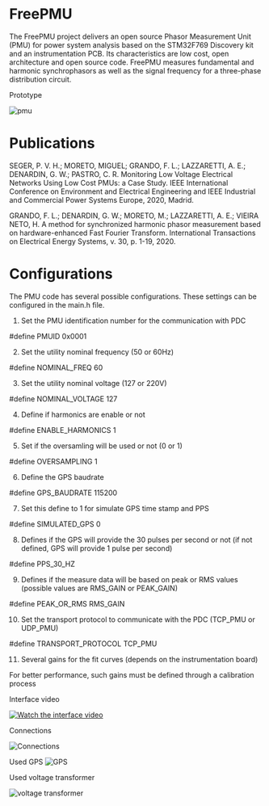 # FreePMU
The FreePMU project delivers an open source Phasor Measurement Unit (PMU) for power system analysis based on the STM32F769 Discovery kit and an instrumentation PCB. Its characteristics are low cost, open architecture and open source code. FreePMU measures fundamental and harmonic synchrophasors as well as the signal frequency for a three-phase distribution circuit.

Prototype

![pmu](https://user-images.githubusercontent.com/16105418/142029947-1d503f89-67db-444a-9919-b6f38e5b5248.png)

# Publications

SEGER, P. V. H.; MORETO, MIGUEL; GRANDO, F. L.; LAZZARETTI, A. E.; DENARDIN, G. W.; PASTRO, C. R. Monitoring Low Voltage Electrical Networks Using Low Cost PMUs: a Case Study. IEEE International Conference on Environment and Electrical Engineering and IEEE Industrial and Commercial Power Systems Europe, 2020, Madrid.

GRANDO, F. L.; DENARDIN, G. W.; MORETO, M.; LAZZARETTI, A. E.; VIEIRA NETO, H. A method for synchronized harmonic phasor measurement based on hardware-enhanced Fast Fourier Transform. International Transactions on Electrical Energy Systems, v. 30, p. 1-19, 2020.



# Configurations

The PMU code has several possible configurations. These settings can be configured in the main.h file.

1. Set the PMU identification number for the communication with PDC

#define PMUID	0x0001


2. Set the utility nominal frequency (50 or 60Hz)

#define NOMINAL_FREQ 60


3. Set the utility nominal voltage (127 or 220V)

#define NOMINAL_VOLTAGE 127


4. Define if harmonics are enable or not

#define ENABLE_HARMONICS 1


5. Set if the oversamling will be used or not (0 or 1)

#define OVERSAMPLING 1


6. Define the GPS baudrate

#define GPS_BAUDRATE 115200


7. Set this define to 1 for simulate GPS time stamp and PPS

#define SIMULATED_GPS 0


8. Defines if the GPS will provide the 30 pulses per second or not (if not defined, GPS will provide 1 pulse per second)

#define PPS_30_HZ


9. Defines if the measure data will be based on peak or RMS values (possible values are RMS_GAIN or PEAK_GAIN)

#define PEAK_OR_RMS	RMS_GAIN


10. Set the transport protocol to communicate with the PDC (TCP_PMU or UDP_PMU)

#define TRANSPORT_PROTOCOL TCP_PMU


11. Several gains for the fit curves (depends on the instrumentation board)

For better performance, such gains must be defined through a calibration process



Interface video

[![Watch the interface video](https://img.youtube.com/vi/6qP93z6WD3M/hqdefault.jpg)](https://youtu.be/6qP93z6WD3M)


Connections

![Connections](https://github.com/gustavowd/microPMU/blob/main/Images/PMU-sch.png)


Used GPS
![GPS](https://github.com/gustavowd/microPMU/blob/main/Images/GPS.jpg)

Used voltage transformer

![voltage transformer](https://github.com/gustavowd/microPMU/blob/main/Images/voltage_transformer.jpg)

